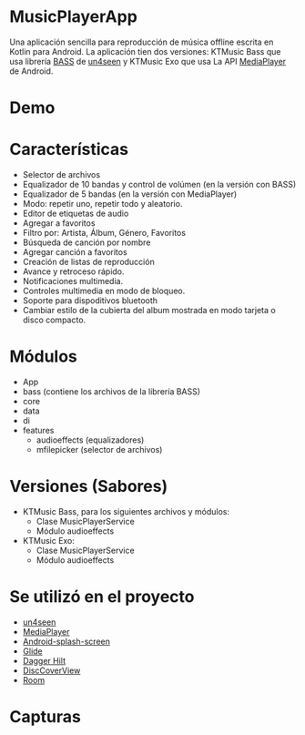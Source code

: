 # MusicPlayerApp

Una aplicación sencilla para reproducción de música offline escrita en Kotlin para Android. La aplicación tien dos versiones: KTMusic Bass que usa librería [BASS](https://www.un4seen.com/) de [un4seen](https://www.un4seen.com/) y KTMusic Exo que usa La API [MediaPlayer](https://developer.android.com/media/media3/exoplayer) de Android.

# Demo

# Características

- Selector de archivos
- Equalizador de 10 bandas y control de volúmen (en la versión con BASS)
- Equalizador de 5 bandas (en la versión con MediaPlayer)
- Modo: repetir uno, repetir todo y aleatorio.
- Editor de etiquetas de audio
- Agregar a favoritos
- Filtro por: Artista, Álbum, Género, Favoritos
- Búsqueda de canción por nombre
- Agregar canción a favoritos
- Creación de listas de reproducción
- Avance y retroceso rápido.
- Notificaciones multimedia.
- Controles multimedia en modo de bloqueo.
- Soporte para dispoditivos bluetooth
- Cambiar estilo de la cubierta del album mostrada en modo tarjeta o disco compacto.

# Módulos
- App
- bass (contiene los archivos de la librería BASS)
- core
- data
- di
- features
  - audioeffects (equalizadores)
  - mfilepicker (selector de archivos)
    
# Versiones (Sabores)
- KTMusic Bass, para los siguientes archivos y módulos:
  - Clase MusicPlayerService
  - Módulo audioeffects
- KTMusic Exo:
  - Clase MusicPlayerService
  - Módulo audioeffects
    
# Se utilizó en el proyecto

- [un4seen](https://www.un4seen.com/)
- [MediaPlayer](https://developer.android.com/media/media3/exoplayer)
- [Android-splash-screen](https://developer.android.com/develop/ui/views/launch/splash-screen)
- [Glide](https://developer.android.com/training/dependency-injection/hilt-android)
- [Dagger Hilt](https://developer.android.com/training/dependency-injection/hilt-android)
- [DiscCoverView](https://github.com/hall9zeha/DiscCoverView)
- [Room](https://developer.android.com/jetpack/androidx/releases/room?gclid=EAIaIQobChMIh-Hoi7C_-gIVRxXUAR2kZAAsEAAYASAAEgJnivD_BwE&gclsrc=aw.ds)

# Capturas

